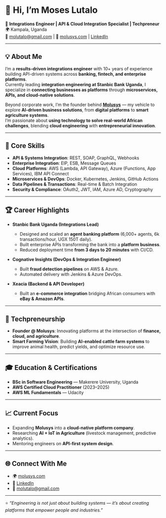 # 👋 Hi, I’m Moses Lutalo  

🚀 **Integrations Engineer | API & Cloud Integration Specialist | Techpreneur**  
🌍 Kampala, Uganda  
📧 molutalo@gmail.com | 🔗 [molusys.com](https://molusys.com) | [LinkedIn](#)

---

## 💡 About Me
I’m a **results-driven integrations engineer** with 10+ years of experience building API-driven systems across **banking, fintech, and enterprise platforms**.  
Currently leading **integration engineering at Stanbic Bank Uganda**, I specialize in **connecting businesses as platforms** through **microservices, APIs, and cloud-native solutions**.  

Beyond corporate work, I’m the founder behind **[Molusys](https://molusys.com)** — my vehicle to explore **AI-driven business solutions**, from **digital platforms** to **smart agriculture systems**.  
I’m passionate about **using technology to solve real-world African challenges**, blending **cloud engineering** with **entrepreneurial innovation**.  

---

## 🔧 Core Skills
- **API & Systems Integration**: REST, SOAP, GraphQL, Webhooks  
- **Enterprise Integration**: EIP, ESB, Message Queues  
- **Cloud Platforms**: AWS (Lambda, API Gateway), Azure (Functions, App Services), IBM API Connect  
- **Microservices & DevOps**: Docker, Kubernetes, Jenkins, GitHub Actions  
- **Data Pipelines & Transactions**: Real-time & Batch Integration  
- **Security & Compliance**: OAuth2, JWT, IAM, Azure AD, Cryptography  

---

## 🏆 Career Highlights
- **Stanbic Bank Uganda (Integrations Lead)**  
  - Designed and scaled an **agent banking platform** (6,000+ agents, 6k transactions/hour, UGX 150T daily).  
  - Built enterprise APIs transforming the bank into a **platform business**.  
  - Reduced deployment time **from 3 days to 20 minutes** with CI/CD.  

- **Cognative Insights (DevOps & Integration Engineer)**  
  - Built **fraud detection pipelines** on AWS & Azure.  
  - Automated delivery with Jenkins & Azure DevOps.  

- **Xeacia (Backend & API Developer)**  
  - Built an **e-commerce integration** bridging African consumers with **eBay & Amazon APIs**.  

---

## 🌱 Techpreneurship
- **Founder @ Molusys**: Innovating platforms at the intersection of **finance, cloud, and agriculture**.  
- **Smart Farming Vision**: Building **AI-enabled cattle farm systems** to improve animal health, predict yields, and optimize resource use.  

---

## 🎓 Education & Certifications
- **BSc in Software Engineering** — Makerere University, Uganda  
- **AWS Certified Cloud Practitioner** (2023–2025)  
- **AWS ML Fundamentals** — Udacity  

---

## 📈 Current Focus
- Expanding **Molusys** into a **cloud-native platform company**.  
- Researching **AI + IoT in Agriculture** (livestock management, predictive analytics).  
- Mentoring engineers on **API-first system design**.  

---

## 🌐 Connect With Me
- 🌍 [molusys.com](https://molusys.com)  
- 💼 [LinkedIn](#)  
- 📧 molutalo@gmail.com  

---

⭐️ *“Engineering is not just about building systems — it’s about creating platforms that empower people and industries.”*  
